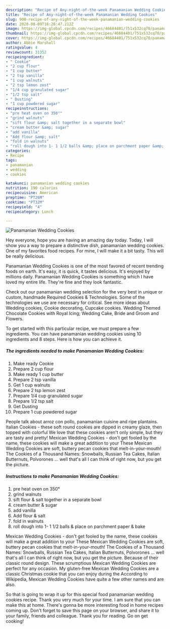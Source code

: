 ```yaml
---
description: "Recipe of Any-night-of-the-week Panamanian Wedding Cookies"
title: "Recipe of Any-night-of-the-week Panamanian Wedding Cookies"
slug: 900-recipe-of-any-night-of-the-week-panamanian-wedding-cookies
date: 2020-08-09T16:28:47.212Z
image: https://img-global.cpcdn.com/recipes/46684401/751x532cq70/panamanian-wedding-cookies-recipe-main-photo.jpg
thumbnail: https://img-global.cpcdn.com/recipes/46684401/751x532cq70/panamanian-wedding-cookies-recipe-main-photo.jpg
cover: https://img-global.cpcdn.com/recipes/46684401/751x532cq70/panamanian-wedding-cookies-recipe-main-photo.jpg
author: Abbie Marshall
ratingvalue: 4
reviewcount: 31352
recipeingredient:
- " Cookie"
- "2 cup flour"
- "1 cup butter"
- "2 tsp vanilla"
- "1 cup walnuts"
- "2 tsp lemon zest"
- "1/4 cup granulated sugar"
- "1/2 tsp salt"
- " Dusting"
- "1 cup powdered sugar"
recipeinstructions:
- "pre heat oven on 350°"
- "grind walnuts"
- "sift flour &amp; salt together in a separate bowl"
- "cream butter &amp; sugar"
- "add vanilla"
- "Add flour &amp; salt"
- "fold in walnuts"
- "roll dough into 1- 1 1/2 balls &amp; place on parchment paper &amp; bake"
categories:
- Recipe
tags:
- panamanian
- wedding
- cookies

katakunci: panamanian wedding cookies 
nutrition: 190 calories
recipecuisine: American
preptime: "PT26M"
cooktime: "PT32M"
recipeyield: "4"
recipecategory: Lunch

---
```



![Panamanian Wedding Cookies](https://img-global.cpcdn.com/recipes/46684401/751x532cq70/panamanian-wedding-cookies-recipe-main-photo.jpg)

Hey everyone, hope you are having an amazing day today. Today, I will show you a way to prepare a distinctive dish, panamanian wedding cookies. One of my favorites food recipes. For mine, I will make it a bit tasty. This will be really delicious.

Panamanian Wedding Cookies is one of the most favored of recent trending foods on earth. It's easy, it is quick, it tastes delicious. It's enjoyed by millions daily. Panamanian Wedding Cookies is something which I have loved my entire life. They're fine and they look fantastic.

Check out our panamanian wedding selection for the very best in unique or custom, handmade Required Cookies &amp; Technologies. Some of the technologies we use are necessary for critical. See more ideas about Wedding cookies, Cookie decorating, Cupcake cookies. Wedding Themed Chocolate Cookies with Royal Icing; Wedding Cake, Bride and Groom and Flowers.


To get started with this particular recipe, we must prepare a few ingredients. You can have panamanian wedding cookies using 10 ingredients and 8 steps. Here is how you can achieve it.

<!--inarticleads1-->

##### The ingredients needed to make Panamanian Wedding Cookies:

1. Make ready  Cookie
1. Prepare 2 cup flour
1. Make ready 1 cup butter
1. Prepare 2 tsp vanilla
1. Get 1 cup walnuts
1. Prepare 2 tsp lemon zest
1. Prepare 1/4 cup granulated sugar
1. Prepare 1/2 tsp salt
1. Get  Dusting
1. Prepare 1 cup powdered sugar


People talk about arroz con pollo, panamanian cuisine and ripe plantains. Italian Cookies - these soft round cookies are dipped in creamy glaze, then topped with colorful We love that these cookies aren&#39;t only simple, but they are tasty and pretty! Mexican Wedding Cookies - don&#39;t get fooled by the name, these cookies will make a great addition to your These Mexican Wedding Cookies are soft, buttery pecan cookies that melt-in-your-mouth! The Cookies of a Thousand Names: Snowballs, Russian Tea Cakes, Italian Butternuts, Polvorones … well that&#39;s all I can think of right now, but you get the picture. 

<!--inarticleads2-->

##### Instructions to make Panamanian Wedding Cookies:

1. pre heat oven on 350°
1. grind walnuts
1. sift flour &amp; salt together in a separate bowl
1. cream butter &amp; sugar
1. add vanilla
1. Add flour &amp; salt
1. fold in walnuts
1. roll dough into 1- 1 1/2 balls &amp; place on parchment paper &amp; bake


Mexican Wedding Cookies - don&#39;t get fooled by the name, these cookies will make a great addition to your These Mexican Wedding Cookies are soft, buttery pecan cookies that melt-in-your-mouth! The Cookies of a Thousand Names: Snowballs, Russian Tea Cakes, Italian Butternuts, Polvorones … well that&#39;s all I can think of right now, but you get the picture. Because of their classic round design. These scrumptious Mexican Wedding Cookies are perfect for any occasion. My gluten-free Mexican Wedding Cookies are a classic Christmas cookie that you can enjoy during the According to Wikipedia, Mexican Wedding Cookies have quite a few other names and are also. 

So that is going to wrap it up for this special food panamanian wedding cookies recipe. Thank you very much for your time. I am sure that you can make this at home. There's gonna be more interesting food in home recipes coming up. Don't forget to save this page on your browser, and share it to your family, friends and colleague. Thank you for reading. Go on get cooking!
